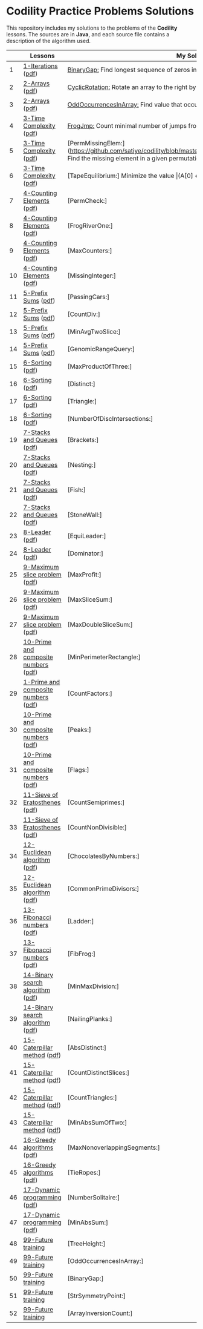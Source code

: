 # Codility Practice Problems Solutions

This repository includes my solutions to the problems of the **Codility** lessons. The sources are in **Java**, and each source file contains a description of the algorithm used.

| |Lessons|My Solutions |Difficulty|
|---|---|---|---|
|1|[1-Iterations](https://app.codility.com/programmers/lessons/1-iterations/) ([pdf](https://codility.com/media/train/Iterations.pdf))|[BinaryGap:](https://github.com/satiye/codility/blob/master/src/main/lesson01/BinaryGap.java) Find longest sequence of zeros in binary representation of an integer.             |Painless [[100%]](https://app.codility.com/demo/results/trainingX6BGA8-BAV/)|
|2|[2-Arrays](https://app.codility.com/programmers/lessons/2-arrays/) ([pdf](https://codility.com/media/train/0-Arrays.pdf))|[CyclicRotation:](https://github.com/satiye/codility/blob/master/src/main/lesson02/CyclicRotation.java) Rotate an array to the right by a given number of steps.             |Painless [[100%]](https://app.codility.com/demo/results/trainingVUM4AF-B29/)|
|3|[2-Arrays](https://app.codility.com/programmers/lessons/2-arrays/) ([pdf](https://codility.com/media/train/0-Arrays.pdf))|[OddOccurrencesInArray:](https://github.com/satiye/codility/blob/master/src/main/lesson02/OddOccurrencesInArray.java) Find value that occurs in odd number of elements.             |Painless [[100%]](https://app.codility.com/demo/results/training3883KZ-HE4/)|
|4|[3-Time Complexity](https://app.codility.com/programmers/lessons/3-time_complexity/) ([pdf](https://codility.com/media/train/1-TimeComplexity.pdf))|[FrogJmp:](https://github.com/satiye/codility/blob/master/src/main/lesson03/FrogJmp.java) Count minimal number of jumps from position X to Y.|Painless [[100%]](https://app.codility.com/demo/results/trainingBKW6TM-M7R/)|
|5|[3-Time Complexity](https://app.codility.com/programmers/lessons/3-time_complexity/) ([pdf](https://codility.com/media/train/1-TimeComplexity.pdf))|[PermMissingElem:] (https://github.com/satiye/codility/blob/master/src/main/lesson03/PermMissingElem.java) Find the missing element in a given permutation.            |Painless [[100%]](https://app.codility.com/demo/results/trainingES7SDQ-E23/)|
|6|[3-Time Complexity](https://app.codility.com/programmers/lessons/3-time_complexity/) ([pdf](https://codility.com/media/train/1-TimeComplexity.pdf))|[TapeEquilibrium:] Minimize the value &#124;(A[0] + ... + A[P-1]) - (A[P] + ... + A[N-1])&#124;.|Painless [100%]|
|7|[4-Counting Elements](https://app.codility.com/programmers/lessons/4-counting_elements/) ([pdf](https://codility.com/media/train/2-CountingElements.pdf))|[PermCheck:]              | [100%]|
|8|[4-Counting Elements](https://app.codility.com/programmers/lessons/4-counting_elements/) ([pdf](https://codility.com/media/train/2-CountingElements.pdf))|[FrogRiverOne:]              | [100%]|
|9|[4-Counting Elements](https://app.codility.com/programmers/lessons/4-counting_elements/) ([pdf](https://codility.com/media/train/2-CountingElements.pdf))|[MaxCounters:]              | [100%]|
|10|[4-Counting Elements](https://app.codility.com/programmers/lessons/4-counting_elements/) ([pdf](https://codility.com/media/train/2-CountingElements.pdf))|[MissingInteger:]              | [100%]|
|11|[5-Prefix Sums](https://app.codility.com/programmers/lessons/5-prefix_sums/) ([pdf](https://codility.com/media/train/3-PrefixSums.pdf))|[PassingCars:]              | [100%]|
|12|[5-Prefix Sums](https://app.codility.com/programmers/lessons/5-prefix_sums/) ([pdf](https://codility.com/media/train/3-PrefixSums.pdf))|[CountDiv:]              | [100%]|
|13|[5-Prefix Sums](https://app.codility.com/programmers/lessons/5-prefix_sums/) ([pdf](https://codility.com/media/train/3-PrefixSums.pdf))|[MinAvgTwoSlice:]              | [100%]|
|14|[5-Prefix Sums](https://app.codility.com/programmers/lessons/5-prefix_sums/) ([pdf](https://codility.com/media/train/3-PrefixSums.pdf))|[GenomicRangeQuery:]              | [100%]|
|15|[6-Sorting](https://app.codility.com/programmers/lessons/6-sorting/) ([pdf](https://codility.com/media/train/4-Sorting.pdf))|[MaxProductOfThree:]              | [100%]|
|16|[6-Sorting](https://app.codility.com/programmers/lessons/6-sorting/) ([pdf](https://codility.com/media/train/4-Sorting.pdf))|[Distinct:]              | [100%]|
|17|[6-Sorting](https://app.codility.com/programmers/lessons/6-sorting/) ([pdf](https://codility.com/media/train/4-Sorting.pdf))|[Triangle:]              | [100%]|
|18|[6-Sorting](https://app.codility.com/programmers/lessons/6-sorting/) ([pdf](https://codility.com/media/train/4-Sorting.pdf))|[NumberOfDiscIntersections:]              | [100%]|
|19|[7-Stacks and Queues](https://app.codility.com/programmers/lessons/7-stacks_and_queues/) ([pdf](https://codility.com/media/train/5-Stacks.pdf))|[Brackets:]              | [100%]|
|20|[7-Stacks and Queues](https://app.codility.com/programmers/lessons/7-stacks_and_queues/) ([pdf](https://codility.com/media/train/5-Stacks.pdf))|[Nesting:]              | [100%]|
|21|[7-Stacks and Queues](https://app.codility.com/programmers/lessons/7-stacks_and_queues/) ([pdf](https://codility.com/media/train/5-Stacks.pdf))|[Fish:]              | [100%]|
|22|[7-Stacks and Queues](https://app.codility.com/programmers/lessons/7-stacks_and_queues/) ([pdf](https://codility.com/media/train/5-Stacks.pdf))|[StoneWall:]              | [100%]|
|23|[8-Leader](https://app.codility.com/programmers/lessons/8-leader/) ([pdf](https://codility.com/media/train/6-Leader.pdf))|[EquiLeader:]              | [100%]|
|24|[8-Leader](https://app.codility.com/programmers/lessons/8-leader/) ([pdf](https://codility.com/media/train/6-Leader.pdf))|[Dominator:]              | [100%]|
|25|[9-Maximum slice problem](https://app.codility.com/programmers/lessons/9-maximum_slice_problem/) ([pdf](https://codility.com/media/train/7-MaxSlice.pdf))|[MaxProfit:]              | [100%]|
|26|[9-Maximum slice problem](https://app.codility.com/programmers/lessons/9-maximum_slice_problem/) ([pdf](https://codility.com/media/train/7-MaxSlice.pdf))|[MaxSliceSum:]              | [100%]|
|27|[9-Maximum slice problem](https://app.codility.com/programmers/lessons/9-maximum_slice_problem/) ([pdf](https://codility.com/media/train/7-MaxSlice.pdf))|[MaxDoubleSliceSum:]              | [100%]|
|28|[10-Prime and composite numbers](https://app.codility.com/programmers/lessons/10-prime_and_composite_numbers/) ([pdf](https://codility.com/media/train/8-PrimeNumbers.pdf))|[MinPerimeterRectangle:]              | [100%]|
|29|[1-Prime and composite numbers](https://app.codility.com/programmers/lessons/10-prime_and_composite_numbers/) ([pdf](https://codility.com/media/train/8-PrimeNumbers.pdf))|[CountFactors:]              | [100%]|
|30|[10-Prime and composite numbers](https://app.codility.com/programmers/lessons/10-prime_and_composite_numbers/) ([pdf](https://codility.com/media/train/8-PrimeNumbers.pdf))|[Peaks:]              | [100%]|
|31|[10-Prime and composite numbers](https://app.codility.com/programmers/lessons/10-prime_and_composite_numbers/) ([pdf](https://codility.com/media/train/8-PrimeNumbers.pdf))|[Flags:]              | [100%]|
|32|[11-Sieve of Eratosthenes](https://app.codility.com/programmers/lessons/11-sieve_of_eratosthenes/) ([pdf](https://codility.com/media/train/9-Sieve.pdf))|[CountSemiprimes:]              | [100%]|
|33|[11-Sieve of Eratosthenes](https://app.codility.com/programmers/lessons/11-sieve_of_eratosthenes/) ([pdf](https://codility.com/media/train/9-Sieve.pdf))|[CountNonDivisible:]              | [100%]|
|34|[12-Euclidean algorithm](https://app.codility.com/programmers/lessons/12-euclidean_algorithm/) ([pdf](https://codility.com/media/train/10-Gcd.pdf))|[ChocolatesByNumbers:]              | [100%]|
|35|[12-Euclidean algorithm](https://app.codility.com/programmers/lessons/12-euclidean_algorithm/) ([pdf](https://codility.com/media/train/10-Gcd.pdf))|[CommonPrimeDivisors:]              | [100%]|
|36|[13-Fibonacci numbers](https://app.codility.com/programmers/lessons/13-fibonacci_numbers/) ([pdf](https://codility.com/media/train/11-Fibonacci.pdf))|[Ladder:]              | [100%]|
|37|[13-Fibonacci numbers](https://app.codility.com/programmers/lessons/13-fibonacci_numbers/) ([pdf](https://codility.com/media/train/11-Fibonacci.pdf))|[FibFrog:]              | [100%]|
|38|[14-Binary search algorithm](https://app.codility.com/programmers/lessons/14-binary_search_algorithm/) ([pdf](https://codility.com/media/train/12-BinarySearch.pdf))|[MinMaxDivision:]              | [100%]|
|39|[14-Binary search algorithm](https://app.codility.com/programmers/lessons/14-binary_search_algorithm/) ([pdf](https://codility.com/media/train/12-BinarySearch.pdf))|[NailingPlanks:]              | [100%]|
|40|[15-Caterpillar method](https://app.codility.com/programmers/lessons/15-caterpillar_method/) ([pdf](https://codility.com/media/train/13-CaterpillarMethod.pdf))|[AbsDistinct:]              | [100%]|
|41|[15-Caterpillar method](https://app.codility.com/programmers/lessons/15-caterpillar_method/) ([pdf](https://codility.com/media/train/13-CaterpillarMethod.pdf))|[CountDistinctSlices:]              | [100%]|
|42|[15-Caterpillar method](https://app.codility.com/programmers/lessons/15-caterpillar_method/) ([pdf](https://codility.com/media/train/13-CaterpillarMethod.pdf))|[CountTriangles:]              | [100%]|
|43|[15-Caterpillar method](https://app.codility.com/programmers/lessons/15-caterpillar_method/) ([pdf](https://codility.com/media/train/13-CaterpillarMethod.pdf))|[MinAbsSumOfTwo:]              | [100%]|
|44|[16-Greedy algorithms](https://app.codility.com/programmers/lessons/16-greedy_algorithms/) ([pdf](https://codility.com/media/train/14-GreedyAlgorithms.pdf))|[MaxNonoverlappingSegments:]              | [100%]|
|45|[16-Greedy algorithms](https://app.codility.com/programmers/lessons/16-greedy_algorithms/) ([pdf](https://codility.com/media/train/14-GreedyAlgorithms.pdf))|[TieRopes:]              | [100%]|
|46|[17-Dynamic programming](https://app.codility.com/programmers/lessons/17-dynamic_programming/) ([pdf](https://codility.com/media/train/15-DynamicProgramming.pdf))|[NumberSolitaire:]              | [100%]|
|47|[17-Dynamic programming](https://app.codility.com/programmers/lessons/17-dynamic_programming/) ([pdf](https://codility.com/media/train/15-DynamicProgramming.pdf))|[MinAbsSum:]              | [100%]|
|48|[99-Future training](https://app.codility.com/programmers/lessons/99-future_training/) |[TreeHeight:]              | [100%]|
|49|[99-Future training](https://app.codility.com/programmers/lessons/99-future_training/) |[OddOccurrencesInArray:]              | [100%]|
|50|[99-Future training](https://app.codility.com/programmers/lessons/99-future_training/) |[BinaryGap:]              | [100%]|
|51|[99-Future training](https://app.codility.com/programmers/lessons/99-future_training/) |[StrSymmetryPoint:]              | [100%]|
|52|[99-Future training](https://app.codility.com/programmers/lessons/99-future_training/) |[ArrayInversionCount:]              | [100%]|
